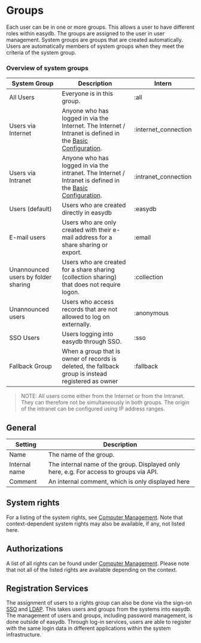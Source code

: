 # Groups

Each user can be in one or more groups. This allows a user to have different roles within easydb. The groups are assigned to the user in user management. System groups are groups that are created automatically. Users are automatically members of system groups when they meet the criteria of the system group.

### Overview of system groups

| System Group | Description | Intern |
| - | - | - |
| All Users | Everyone is in this group. |:all |
| Users via Internet | Anyone who has logged in via the Internet. The Internet / Intranet is defined in the [Basic Configuration](././administration/base-config/base-config.md). |:internet_connection |
| Users via Intranet | Anyone who has logged in via the intranet. The Internet / Intranet is defined in the [Basic Configuration](././administration/base-config/base-config.md). |:intranet_connection |
| Users (default) | Users who are created directly in easydb |:easydb |
| E-mail users | Users who are only created with their e-mail address for a share sharing or export. |:email |
| Unannounced users by folder sharing | Users who are created for a share sharing (collection sharing) that does not require logon. |:collection |
| Unannounced users | Users who access records that are not allowed to log on externally. |:anonymous |
| SSO Users | Users logging into easydb through SSO. |:sso |
| Fallback Group | When a group that is owner of records is deleted, the fallback group is instead registered as owner | :fallback |


> NOTE: All users come either from the Internet or from the Intranet. They can therefore not be simultaneously in both groups. The origin of the intranet can be configured using IP address ranges.

## General

| Setting | Description |
| - | - |
| Name | The name of the group. |
| Internal name | The internal name of the group. Displayed only here, e.g. For access to groups via API. |
| Comment | An internal comment, which is only displayed here|

## System rights

For a listing of the system rights, see [Computer Management](/webfrontend/rightsmanagement/rightsmanagement.md). Note that context-dependent system rights may also be available, if any, not listed here.

## Authorizations

A list of all rights can be found under [Computer Management](/webfrontend/rightsmanagement/rightsmanagement.md). Please note that not all of the listed rights are available depending on the context.

## Registration Services
The assignment of users to a rights group can also be done via the sign-on [SSO](/sysadmin/configuration/sso/sso.md) and [LDAP](/sysadmin/configuration/ldap/ldap.md). This takes users and groups from the systems into easydb. The management of users and groups, including password management, is done outside of easydb. Through log-in services, users are able to register with the same login data in different applications within the system infrastructure.